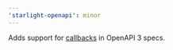 ```yaml
---
'starlight-openapi': minor
---
```


Adds support for [callbacks](https://swagger.io/docs/specification/v3_0/callbacks/) in OpenAPI 3 specs.
